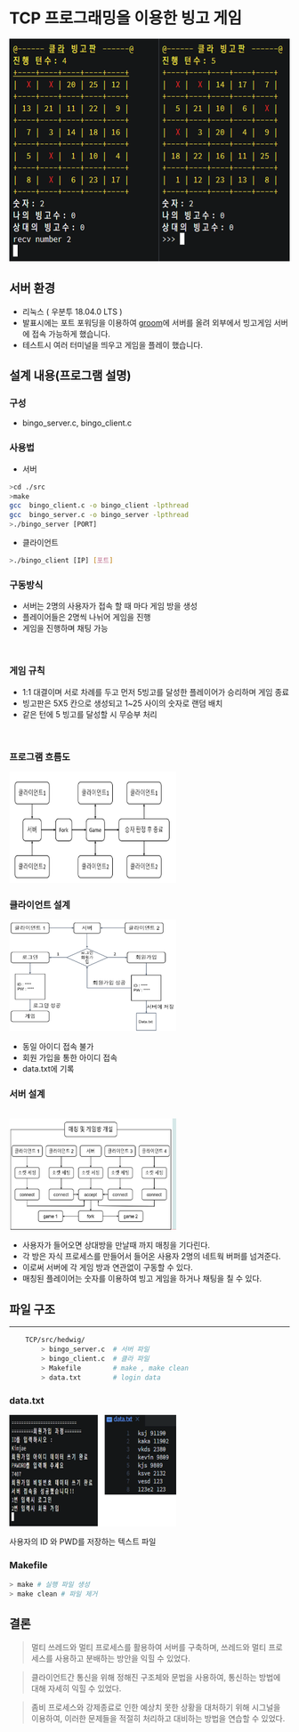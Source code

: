 # TCP 프로그래밍을 이용한 빙고 게임 

<center>
<img src = "Img/game.png"
	width = "600"
	height = "400"
/>  
</center>


## 서버 환경 

- 리눅스 ( 우분투 18.04.0 LTS )
- 발표시에는 포트 포워딩을 이용하여 [groom](https://edu.goorm.io/)에 서버를 올려 외부에서 빙고게임 서버에 접속 가능하게 했습니다.
- 테스트시 여러 터미널을 띄우고 게임을 플레이 했습니다. 

## 설계 내용(프로그램 설명)

### 구성 

- bingo_server.c, bingo_client.c

### 사용법

- 서버 
```bash
>cd ./src
>make 
gcc  bingo_client.c -o bingo_client -lpthread
gcc  bingo_server.c -o bingo_server -lpthread
>./bingo_server [PORT] 
```
- 클라이언트 
```bash
>./bingo_client [IP] [포트] 
```

### 구동방식
- 서버는 2명의 사용자가 접속 할 때 마다 게임 방을 생성
- 플레이어들은 2명씩 나뉘어 게임을 진행
- 게임을 진행하며 채팅 가능
<br/>

### 게임 규칙

- 1:1 대결이며 서로 차례를 두고 먼저 5빙고를 달성한 플레이어가 승리하며 게임 종료
- 빙고판은 5X5 칸으로 생성되고 1~25 사이의 숫자로 랜덤 배치
- 같은 턴에 5 빙고를 달성할 시 무승부 처리
<br/>

### 프로그램 흐름도

<img src = "Img/programFlow.png"
width = "300"
height = "200"
/>  


### 클라이언트 설계 

<img src = "Img/client.png"
width = "300"
height = "200"
/>  

- 동일 아이디 접속 불가 
- 회원 가입을 통한 아이디 접속 
- data.txt에 기록 

### 서버 설계 
<br/>
<img src = "Img/server.png"
width = "300"
height = "200"
/>  

- 사용자가 들어오면 상대방을 만날때 까지 매칭을 기다린다.
- 각 방은 자식 프로세스를 만들어서 들어온 사용자 2명의 네트웍 버퍼를 넘겨준다. 
- 이로써 서버에 각 게임 방과 연관없이 구동할 수 있다. 
- 매칭된 플레이어는 숫자를 이용하여 빙고 게임을 하거나 채팅을 칠 수 있다. 

## 파일 구조 
---

```bash
	TCP/src/hedwig/
		> bingo_server.c  # 서버 파일
		> bingo_client.c  # 클라 파일
		> Makefile        # make , make clean
		> data.txt        # login data
```

### **data.txt**

<img src = "Img/login.png"
width = "300"
height = "200"
/> 

사용자의 ID 와 PWD를 저장하는 텍스트 파일  
### **Makefile**

```bash
> make # 실행 파일 생성 
> make clean # 파일 제거 
```

	
## 결론 

>멀티 쓰레드와 멀티 프로세스를 활용하여 서버를 구축하며, 쓰레드와 멀티 프로세스를 사용하고 분배하는 방안을 익힐 수 있었다.

>클라이언트간 통신을 위해 정해진 구조체와 문법을 사용하여, 통신하는 방법에 대해 자세히 익힐 수 있었다.

>좀비 프로세스와 강제종료로 인한 예상치 못한 상황을 대처하기 위해 시그널을 이용하여, 이러한 문제들을 적절히 처리하고 대비하는 방법을 연습할 수 있었다.

